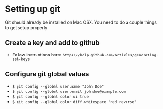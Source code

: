 # Setting up git

Git should already be installed on Mac OSX. You need to do a couple things to
get setup properly

## Create a key and add to github

- Follow instructions here: `https://help.github.com/articles/generating-ssh-keys`

## Configure git global values

- `$ git config --global user.name "John Doe"`
- `$ git config --global user.email johndoe@example.com`
- `$ git config --global color.ui true`
- `$ git config --global color.diff.whitespace "red reverse"`
